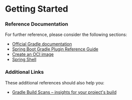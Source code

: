 # Getting Started

### Reference Documentation
For further reference, please consider the following sections:

* [Official Gradle documentation](https://docs.gradle.org)
* [Spring Boot Gradle Plugin Reference Guide](https://docs.spring.io/spring-boot/3.5.5/gradle-plugin)
* [Create an OCI image](https://docs.spring.io/spring-boot/3.5.5/gradle-plugin/packaging-oci-image.html)
* [Spring Shell](https://docs.spring.io/spring-shell/reference/index.html)

### Additional Links
These additional references should also help you:

* [Gradle Build Scans – insights for your project's build](https://scans.gradle.com#gradle)

